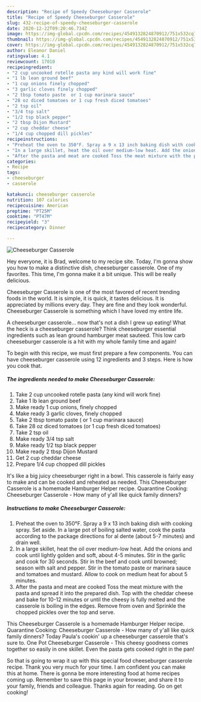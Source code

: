 ```yaml
---
description: "Recipe of Speedy Cheeseburger Casserole"
title: "Recipe of Speedy Cheeseburger Casserole"
slug: 432-recipe-of-speedy-cheeseburger-casserole
date: 2020-12-22T09:20:46.734Z
image: https://img-global.cpcdn.com/recipes/4549132824870912/751x532cq70/cheeseburger-casserole-recipe-main-photo.jpg
thumbnail: https://img-global.cpcdn.com/recipes/4549132824870912/751x532cq70/cheeseburger-casserole-recipe-main-photo.jpg
cover: https://img-global.cpcdn.com/recipes/4549132824870912/751x532cq70/cheeseburger-casserole-recipe-main-photo.jpg
author: Eleanor Daniel
ratingvalue: 4.1
reviewcount: 17010
recipeingredient:
- "2 cup uncooked rotelle pasta any kind will work fine"
- "1 lb lean ground beef"
- "1 cup onions finely chopped"
- "3 garlic cloves finely chopped"
- "2 tbsp tomato paste  or 1 cup marinara sauce"
- "28 oz diced tomatoes or 1 cup fresh diced tomatoes"
- "2 tsp oil"
- "3/4 tsp salt"
- "1/2 tsp black pepper"
- "2 tbsp Dijon Mustard"
- "2 cup cheddar cheese"
- "1/4 cup chopped dill pickles"
recipeinstructions:
- "Preheat the oven to 350°F. Spray a 9 x 13 inch baking dish with cooking spray. Set aside. In a large pot of boiling salted water, cook the pasta according to the package directions for al dente (about 5-7 minutes) and drain well."
- "In a large skillet, heat the oil over medium-low heat. Add the onions and cook until lightly golden and soft, about 4-5 minutes. Stir in the garlic and cook for 30 seconds. Stir in the beef and cook until browned; season with salt and pepper. Stir in the tomato paste or marinara sauce and tomatoes and mustard. Allow to cook on medium heat for about 5 minutes."
- "After the pasta and meat are cooked Toss the meat mixture with the pasta and spread it into the prepared dish. Top with the cheddar cheese and bake for 10-12 minutes or until the cheesy is fully melted and the casserole is boiling in the edges. Remove from oven and Sprinkle the chopped pickles over the top and serve."
categories:
- Recipe
tags:
- cheeseburger
- casserole

katakunci: cheeseburger casserole 
nutrition: 107 calories
recipecuisine: American
preptime: "PT25M"
cooktime: "PT47M"
recipeyield: "3"
recipecategory: Dinner

---
```



![Cheeseburger Casserole](https://img-global.cpcdn.com/recipes/4549132824870912/751x532cq70/cheeseburger-casserole-recipe-main-photo.jpg)

Hey everyone, it is Brad, welcome to my recipe site. Today, I'm gonna show you how to make a distinctive dish, cheeseburger casserole. One of my favorites. This time, I'm gonna make it a bit unique. This will be really delicious.

Cheeseburger Casserole is one of the most favored of recent trending foods in the world. It is simple, it is quick, it tastes delicious. It is appreciated by millions every day. They are fine and they look wonderful. Cheeseburger Casserole is something which I have loved my entire life.

A cheeseburger casserole… now that&#39;s not a dish I grew up eating! What the heck is a cheeseburger casserole? Think cheeseburger essential ingredients such as lean ground hamburger meat sauteed. This low carb cheeseburger casserole is a hit with my whole family time and again!


To begin with this recipe, we must first prepare a few components. You can have cheeseburger casserole using 12 ingredients and 3 steps. Here is how you cook that.

<!--inarticleads1-->

##### The ingredients needed to make Cheeseburger Casserole:

1. Take 2 cup uncooked rotelle pasta (any kind will work fine)
1. Take 1 lb lean ground beef
1. Make ready 1 cup onions, finely chopped
1. Make ready 3 garlic cloves, finely chopped
1. Take 2 tbsp tomato paste ( or 1 cup marinara sauce)
1. Take 28 oz diced tomatoes (or 1 cup fresh diced tomatoes)
1. Take 2 tsp oil
1. Make ready 3/4 tsp salt
1. Make ready 1/2 tsp black pepper
1. Make ready 2 tbsp Dijon Mustard
1. Get 2 cup cheddar cheese
1. Prepare 1/4 cup chopped dill pickles


It&#39;s like a big juicy cheeseburger right in a bowl. This casserole is fairly easy to make and can be cooked and reheated as needed. This Cheeseburger Casserole is a homemade Hamburger Helper recipe. Quarantine Cooking: Cheeseburger Casserole - How many of y&#39;all like quick family dinners? 

<!--inarticleads2-->

##### Instructions to make Cheeseburger Casserole:

1. Preheat the oven to 350°F. Spray a 9 x 13 inch baking dish with cooking spray. Set aside. In a large pot of boiling salted water, cook the pasta according to the package directions for al dente (about 5-7 minutes) and drain well.
1. In a large skillet, heat the oil over medium-low heat. Add the onions and cook until lightly golden and soft, about 4-5 minutes. Stir in the garlic and cook for 30 seconds. Stir in the beef and cook until browned; season with salt and pepper. Stir in the tomato paste or marinara sauce and tomatoes and mustard. Allow to cook on medium heat for about 5 minutes.
1. After the pasta and meat are cooked Toss the meat mixture with the pasta and spread it into the prepared dish. Top with the cheddar cheese and bake for 10-12 minutes or until the cheesy is fully melted and the casserole is boiling in the edges. Remove from oven and Sprinkle the chopped pickles over the top and serve.


This Cheeseburger Casserole is a homemade Hamburger Helper recipe. Quarantine Cooking: Cheeseburger Casserole - How many of y&#39;all like quick family dinners? Today Paula&#39;s cookin&#39; up a cheeseburger casserole that&#39;s sure to. One Pot Cheeseburger Casserole - This cheesy goodness comes together so easily in one skillet. Even the pasta gets cooked right in the pan! 

So that is going to wrap it up with this special food cheeseburger casserole recipe. Thank you very much for your time. I am confident you can make this at home. There is gonna be more interesting food at home recipes coming up. Remember to save this page in your browser, and share it to your family, friends and colleague. Thanks again for reading. Go on get cooking!
